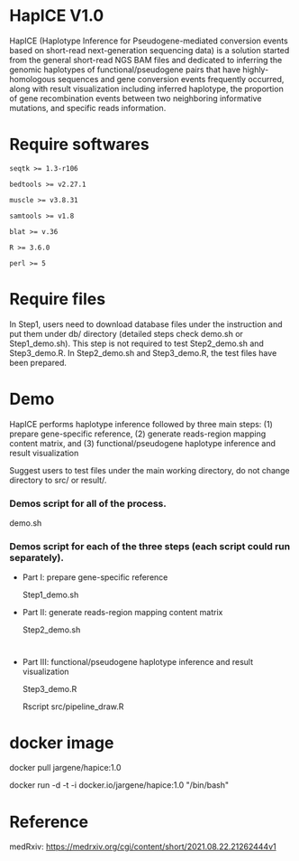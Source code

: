 # HapICE V1.0

HapICE (Haplotype Inference for Pseudogene-mediated conversion events based on short-read next-generation sequencing data) is a solution started from the general short-read NGS BAM files and dedicated to inferring the genomic haplotypes of functional/pseudogene pairs that have highly-homologous sequences and gene conversion events frequently occurred, along with result visualization including inferred haplotype, the proportion of gene recombination events between two neighboring informative mutations, and specific reads information. 


# Require softwares

```seqtk >= 1.3-r106```

```bedtools >= v2.27.1```

```muscle >= v3.8.31```

```samtools >= v1.8```

```blat >= v.36```

```R >= 3.6.0```

```perl >= 5```

# Require files

In Step1, users need to download database files under the instruction and put them under db/ directory (detailed steps check demo.sh or Step1_demo.sh). This step is not required to test Step2_demo.sh and Step3_demo.R. In Step2_demo.sh and Step3_demo.R, the test files have been prepared.  

# Demo

HapICE performs haplotype inference followed by three main steps: (1) prepare gene-specific reference, (2) generate reads-region mapping content matrix, and (3) functional/pseudogene haplotype inference and result visualization 

Suggest users to test files under the main working directory, do not change directory to src/ or result/.

### Demos script for all of the process.
demo.sh

### Demos script for each of the three steps (each script could run separately). 

+ Part I: prepare gene-specific reference

  Step1_demo.sh

+ Part II: generate reads-region mapping content matrix

  Step2_demo.sh
  
  # 

+ Part III: functional/pseudogene haplotype inference and result visualization 

  Step3_demo.R
  
  Rscript src/pipeline_draw.R

# docker image
docker pull jargene/hapice:1.0

docker run -d -t -i docker.io/jargene/hapice:1.0 "/bin/bash"

# Reference
medRxiv: https://medrxiv.org/cgi/content/short/2021.08.22.21262444v1
